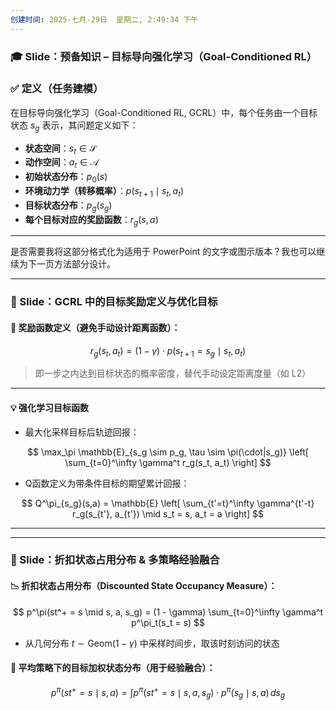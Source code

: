 ```yaml
---
创建时间: 2025-七月-29日  星期二, 2:49:34 下午
---
```


### 🎓 Slide：预备知识 – 目标导向强化学习（Goal-Conditioned RL）


### ✅ 定义（任务建模）

在目标导向强化学习（Goal-Conditioned RL, GCRL）中，每个任务由一个目标状态 $s_g$ 表示，其问题定义如下：

* **状态空间**：$s_t \in \mathcal{S}$
* **动作空间**：$a_t \in \mathcal{A}$
* **初始状态分布**：$p_0(s)$
* **环境动力学（转移概率）**：$p(s_{t+1} \mid s_t, a_t)$
* **目标状态分布**：$p_g(s_g)$
* **每个目标对应的奖励函数**：$r_g(s, a)$

---

是否需要我将这部分格式化为适用于 PowerPoint 的文字或图示版本？我也可以继续为下一页方法部分设计。


---

### 🧩 Slide：GCRL 中的目标奖励定义与优化目标

#### 🎯 奖励函数定义（避免手动设计距离函数）：

$$
r_g(s_t, a_t) = (1 - \gamma) \cdot p(s_{t+1} = s_g \mid s_t, a_t)
$$

> 即一步之内达到目标状态的概率密度，替代手动设定距离度量（如 L2）

---

#### 💡 强化学习目标函数

* 最大化采样目标后轨迹回报：

$$
\max_\pi \mathbb{E}_{s_g \sim p_g, \tau \sim \pi(\cdot|s_g)} \left[ \sum_{t=0}^\infty \gamma^t r_g(s_t, a_t) \right]
$$

* Q函数定义为带条件目标的期望累计回报：

$$
Q^\pi_{s_g}(s,a) = \mathbb{E} \left[ \sum_{t'=t}^\infty \gamma^{t'-t} r_g(s_{t'}, a_{t'}) \mid s_t = s, a_t = a \right]
$$

---

---


### 🔁 Slide：折扣状态占用分布 & 多策略经验融合

#### 📉 折扣状态占用分布（Discounted State Occupancy Measure）：

$$
p^\pi(st^+ = s \mid s, a, s_g) = (1 - \gamma) \sum_{t=0}^\infty \gamma^t p^\pi_t(s_t = s)
$$

* 从几何分布  $t \sim \text{Geom}(1 - \gamma)$ 中采样时间步，取该时刻访问的状态

#### 🔄 平均策略下的目标加权状态分布（用于经验融合）：

$$
p^\pi(st^+ = s \mid s, a) = \int p^\pi(st^+ = s \mid s, a, s_g) \cdot p^\pi(s_g \mid s, a) \, ds_g
$$

